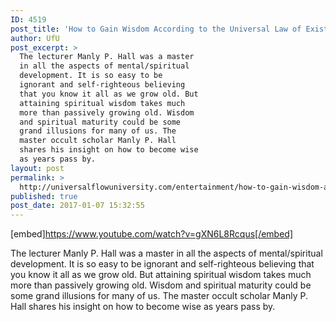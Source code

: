 ```yaml
---
ID: 4519
post_title: 'How to Gain Wisdom According to the Universal Law of Existence [Occult Wisdom Lecture]'
author: UfU
post_excerpt: >
  The lecturer Manly P. Hall was a master
  in all the aspects of mental/spiritual
  development. It is so easy to be
  ignorant and self-righteous believing
  that you know it all as we grow old. But
  attaining spiritual wisdom takes much
  more than passively growing old. Wisdom
  and spiritual maturity could be some
  grand illusions for many of us. The
  master occult scholar Manly P. Hall
  shares his insight on how to become wise
  as years pass by.
layout: post
permalink: >
  http://universalflowuniversity.com/entertainment/how-to-gain-wisdom-according-to-the-universal-law-of-existence-occult-wisdom-lecture/
published: true
post_date: 2017-01-07 15:32:55
---
```

[embed]https://www.youtube.com/watch?v=gXN6L8Rcqus[/embed]<br>
<p>The lecturer Manly P. Hall was a master in all the aspects of mental/spiritual development. It is so easy to be ignorant and self-righteous believing that you know it all as we grow old. But attaining spiritual wisdom takes much more than passively growing old. Wisdom and spiritual maturity could be some grand illusions for many of us. The master occult scholar Manly P. Hall shares his insight on how to become wise as years pass by.</p>